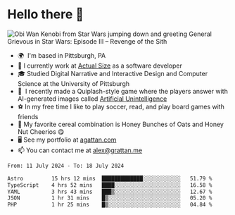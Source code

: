 <!--
**GameDog9988/GameDog9988** is a ✨ _special_ ✨ repository because its `README.md` (this file) appears on your GitHub profile.

Here are some ideas to get you started:

- 🔭 I’m currently working on ...
- 🌱 I’m currently learning ...
- 👯 I’m looking to collaborate on ...
- 🤔 I’m looking for help with ...
- 💬 Ask me about ...
- 📫 How to reach me: ...
- 😄 Pronouns: ...
- ⚡ Fun fact: ...
-->



Hello there 👋
==================================

![Obi Wan Kenobi from Star Wars jumping down and greeting General Grievous in Star Wars: Episode III – Revenge of the Sith](https://github.com/agrattan0820/agrattan0820/assets/51346343/689e56eb-29be-46a5-a079-28ea727b5f7e)


- 🌍  I'm based in Pittsburgh, PA
- 🔭  I currently work at [Actual Size](https://actualsize.com/) as a software developer
- 🎓  Studied Digital Narrative and Interactive Design and Computer Science at the University of Pittsburgh
- 👾  I recently made a Quiplash-style game where the players answer with AI-generated images called [Artificial Unintelligence](https://github.com/agrattan0820/artificial-unintelligence)
- ⚽  In my free time I like to play soccer, read, and play board games with friends
- 🥣  My favorite cereal combination is Honey Bunches of Oats and Honey Nut Cheerios 😋
- 🖥️  See my portfolio at [agattan.com](http://agrattan.com/)
- 📫  You can contact me at [alex@grattan.me](mailto:alex@grattan.me)

<!--START_SECTION:waka-->

```txt
From: 11 July 2024 - To: 18 July 2024

Astro         15 hrs 12 mins  █████████████░░░░░░░░░░░░   51.79 %
TypeScript    4 hrs 52 mins   ████░░░░░░░░░░░░░░░░░░░░░   16.58 %
YAML          3 hrs 43 mins   ███▒░░░░░░░░░░░░░░░░░░░░░   12.67 %
JSON          1 hr 31 mins    █▒░░░░░░░░░░░░░░░░░░░░░░░   05.20 %
PHP           1 hr 25 mins    █▒░░░░░░░░░░░░░░░░░░░░░░░   04.84 %
```

<!--END_SECTION:waka-->
